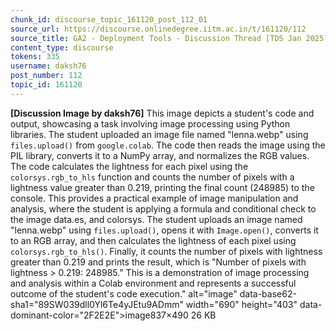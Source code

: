 ```yaml
---
chunk_id: discourse_topic_161120_post_112_01
source_url: https://discourse.onlinedegree.iitm.ac.in/t/161120/112
source_title: GA2 - Deployment Tools - Discussion Thread [TDS Jan 2025]
content_type: discourse
tokens: 335
username: daksh76
post_number: 112
topic_id: 161120
---
```


**[Discussion Image by daksh76]** This image depicts a student's code and output, showcasing a task involving image processing using Python libraries. The student uploaded an image file named "lenna.webp" using `files.upload()` from `google.colab`. The code then reads the image using the PIL library, converts it to a NumPy array, and normalizes the RGB values. The code calculates the lightness for each pixel using the `colorsys.rgb_to_hls` function and counts the number of pixels with a lightness value greater than 0.219, printing the final count (248985) to the console. This provides a practical example of image manipulation and analysis, where the student is applying a formula and conditional check to the image data.es, and colorsys. The student uploads an image named "lenna.webp" using `files.upload()`, opens it with `Image.open()`, converts it to an RGB array, and then calculates the lightness of each pixel using `colorsys.rgb_to_hls()`. Finally, it counts the number of pixels with lightness greater than 0.219 and prints the result, which is "Number of pixels with lightness > 0.219: 248985." This is a demonstration of image processing and analysis within a Colab environment and represents a successful outcome of the student's code execution." alt="image" data-base62-sha1="89SW039dll0Yl6Te4yJEtu9ADmm" width="690" height="403" data-dominant-color="2F2E2E">image837×490 26 KB
